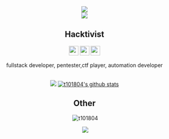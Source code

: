 <div align="center">
<a href="https://git.io/typing-svg">
<img src="https://readme-typing-svg.herokuapp.com?font=ubuntu&size=23&duration=2000&pause=1000&color=F700E1&center=true&width=435&lines=Hello+hacker+%E2%98%A3;Welcome+in+my+github++%F0%9F%A4%97;Lets+visit+my+repo+%F0%9F%A4%AF;Dont+forget+to+join+%40repproject++%F0%9F%92%A8">
</a> 
</div>
<body>
  <center>
<div align="center">
  <img src="https://raw.githubusercontent.com/halfrost/halfrost/master/icons/header_1.png"/>
   <h2>Hacktivist</h2>
  <p> <a href="https://www.youtube.com/@CallMeRep"><img src="https://img.shields.io/badge/youtube-%2312100E.svg?&style=for-the-badge&logo=youtube&logoColor=white" height=25></a> <a href="https://medium.com/@CallMeRep"><img src="https://img.shields.io/badge/medium-%2312100E.svg?&style=for-the-badge&logo=medium&logoColor=white" height=25></a> <a href="https://dev.to/callmerep"><img src="https://img.shields.io/badge/DEV.TO-%230A0A0A.svg?&style=for-the-badge&logo=dev-dot-to&logoColor=white" height=25></a></p>
   <p>fullstack developer, pentester,ctf player, automation developer</p>
    <br>
  <a align="left">
   <img src="https://lanyard.kyrie25.me/api/357295214857027626?waveColor=8B8BFA&waveSpotifyColor=B48EF7&gradient=7E37F9-B48EF7-E568C4&imgStyle=square"  />
  </a>
  <a href="https://github.com/t101804" align="center"><img src="https://github-readme-stats.vercel.app/api?username=t101804&hide_border=true&show_icons=true&theme=radical" alt="t101804's github stats"></a>
  <br>
</div>
    
<div align="center">
  <h2>Other</h2>
  <p>&nbsp;<img src="https://github-readme-stats.vercel.app/api/wakatime?username=r3plican&layout=compact&theme=radical" alt="t101804" /></p>
  <p>&nbsp;<img src="https://spotify-github-profile.vercel.app/api/view?uid=xact6527cgeo75wmlcumeuvb9&cover_image=true&theme=default&show_offline=true&background_color=141321&interchange=false&bar_color=ff0080&bar_color_cover=false"/></p>
</div>
  
</div> 
</center>
</body>
